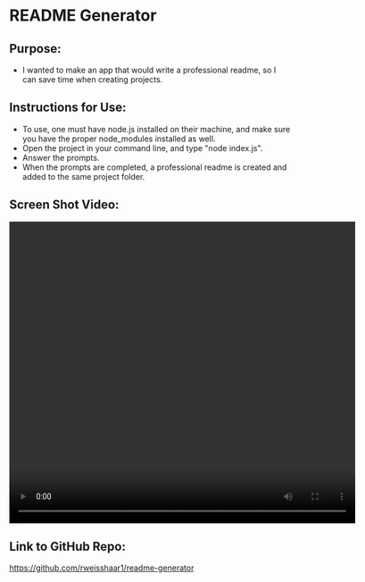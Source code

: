# README Generator

## Purpose:
- I wanted to make an app that would write a professional readme, so I can save time when creating projects.

## Instructions for Use:
- To use, one must have node.js installed on their machine, and make sure you have the proper node_modules installed as well. 
- Open the project in your command line, and type "node index.js".
- Answer the prompts.
- When the prompts are completed, a professional readme is created and added to the same project folder.

## Screen Shot Video:
<video width="620" height="540" controls>
  <source src="screen-recording.mov" type="video/mp4">
</video>

## Link to GitHub Repo:
https://github.com/rweisshaar1/readme-generator
 
